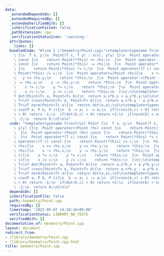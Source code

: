 ```yaml
---
data:
  _extendedDependsOn: []
  _extendedRequiredBy: []
  _extendedVerifiedWith: []
  _isVerificationFailed: false
  _pathExtension: cpp
  _verificationStatusIcon: ':warning:'
  attributes:
    links: []
  bundledCode: "#line 1 \"Geometry/Point.cpp\"\ntemplate<typename T>\nstruct Point\
    \ {\n  T x, y;\n  Point(T x, T y) : x(x), y(y) {}\n  Point operator+(Point rhs)\
    \ const {\n    return Point(*this) += rhs;\n  }\n  Point operator-(Point rhs)\
    \ const {\n    return Point(*this) -= rhs;\n  }\n  Point operator*(T c) const\
    \ {\n    return Point(*this) *= c;\n  }\n  Point operator/(T c) const {\n    return\
    \ Point(*this) /= c;\n  }\n  Point operator+=(Point rhs){\n    x += rhs.x;\n \
    \   y += rhs.y;\n    return *this;\n  }\n  Point operator-=(Point rhs){\n    x\
    \ -= rhs.x;\n    y -= rhs.y;\n    return *this;\n  }\n  Point operator*=(T c){\n\
    \    x *= c;\n    y *= c;\n    return *this;\n  }\n  Point operator/=(T c){\n\
    \    x /= c;\n    y /= c;\n    return *this;\n  }\n};\n\ntemplate<typename T>\n\
    T dot(Point<T> a, Point<T> b){\n  return a.x*b.x + a.y*b.y;\n}\n\ntemplate<typename\
    \ T>\nT cross(Point<T> a, Point<T> b){\n  return a.x*b.y - a.y*b.x;\n}\n\ntemplate<typename\
    \ T>\nT norm(Point<T> a){\n  return dot(a,a);\n}\n\ntemplate<typename P>\nint\
    \ ccw(P a, P b, P c){\n  b -= a; c -= a;\n  if(cross(b,c) > 0) return +1;\n  if(cross(b,c)\
    \ < 0) return -1;\n  if(dot(b,c) < 0) return +2;\n  if(norm(b) < norm(c)) return\
    \ -2;\n  return 0;\n}\n\n"
  code: "template<typename T>\nstruct Point {\n  T x, y;\n  Point(T x, T y) : x(x),\
    \ y(y) {}\n  Point operator+(Point rhs) const {\n    return Point(*this) += rhs;\n\
    \  }\n  Point operator-(Point rhs) const {\n    return Point(*this) -= rhs;\n\
    \  }\n  Point operator*(T c) const {\n    return Point(*this) *= c;\n  }\n  Point\
    \ operator/(T c) const {\n    return Point(*this) /= c;\n  }\n  Point operator+=(Point\
    \ rhs){\n    x += rhs.x;\n    y += rhs.y;\n    return *this;\n  }\n  Point operator-=(Point\
    \ rhs){\n    x -= rhs.x;\n    y -= rhs.y;\n    return *this;\n  }\n  Point operator*=(T\
    \ c){\n    x *= c;\n    y *= c;\n    return *this;\n  }\n  Point operator/=(T\
    \ c){\n    x /= c;\n    y /= c;\n    return *this;\n  }\n};\n\ntemplate<typename\
    \ T>\nT dot(Point<T> a, Point<T> b){\n  return a.x*b.x + a.y*b.y;\n}\n\ntemplate<typename\
    \ T>\nT cross(Point<T> a, Point<T> b){\n  return a.x*b.y - a.y*b.x;\n}\n\ntemplate<typename\
    \ T>\nT norm(Point<T> a){\n  return dot(a,a);\n}\n\ntemplate<typename P>\nint\
    \ ccw(P a, P b, P c){\n  b -= a; c -= a;\n  if(cross(b,c) > 0) return +1;\n  if(cross(b,c)\
    \ < 0) return -1;\n  if(dot(b,c) < 0) return +2;\n  if(norm(b) < norm(c)) return\
    \ -2;\n  return 0;\n}\n\n"
  dependsOn: []
  isVerificationFile: false
  path: Geometry/Point.cpp
  requiredBy: []
  timestamp: '2022-05-07 14:28:16+09:00'
  verificationStatus: LIBRARY_NO_TESTS
  verifiedWith: []
documentation_of: Geometry/Point.cpp
layout: document
redirect_from:
- /library/Geometry/Point.cpp
- /library/Geometry/Point.cpp.html
title: Geometry/Point.cpp
---
```

